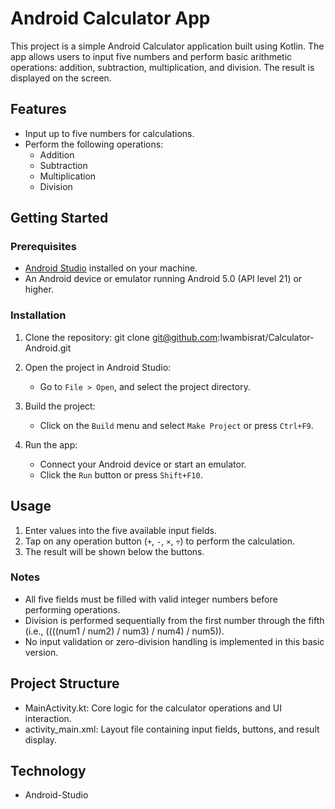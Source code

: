 #  Android Calculator App

This project is a simple Android Calculator application built using Kotlin. The app allows users to input five numbers and perform basic arithmetic operations: addition, subtraction, multiplication, and division. The result is displayed on the screen.

## Features

- Input up to five numbers for calculations.
- Perform the following operations:
    - Addition
    - Subtraction
    - Multiplication
    - Division


## Getting Started

### Prerequisites

- [Android Studio](https://developer.android.com/studio) installed on your machine.
- An Android device or emulator running Android 5.0 (API level 21) or higher.

### Installation

1. Clone the repository:
   git clone git@github.com:lwambisrat/Calculator-Android.git
   
2. Open the project in Android Studio:
    - Go to `File > Open`, and select the project directory.

3. Build the project:
    - Click on the `Build` menu and select `Make Project` or press `Ctrl+F9`.

4. Run the app:
    - Connect your Android device or start an emulator.
    - Click the `Run` button or press `Shift+F10`.

## Usage

1. Enter values into the five available input fields.
2. Tap on any operation button (`+`, `-`, `×`, `÷`) to perform the calculation.
3. The result will be shown below the buttons.

### Notes

- All five fields must be filled with valid integer numbers before performing operations.
- Division is performed sequentially from the first number through the fifth (i.e., ((((num1 / num2) / num3) / num4) / num5)).
- No input validation or zero-division handling is implemented in this basic version.

## Project Structure

- MainActivity.kt: Core logic for the calculator operations and UI interaction.
- activity_main.xml: Layout file containing input fields, buttons, and result display.



## Technology
- Android-Studio
